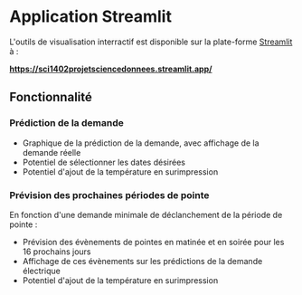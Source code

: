 # Application Streamlit

L'outils de visualisation interractif est disponible sur la plate-forme [Streamlit](https://streamlit.io/) à :

**https://sci1402projetsciencedonnees.streamlit.app/**

## Fonctionnalité

### Prédiction de la demande

- Graphique de la prédiction de la demande, avec affichage de la demande réelle
- Potentiel de sélectionner les dates désirées
- Potentiel d'ajout de la température en surimpression

### Prévision des prochaines périodes de pointe

En fonction d'une demande minimale de déclanchement de la période de pointe :

- Prévision des évènements de pointes en matinée et en soirée pour les 16 prochains jours
- Affichage de ces évènements sur les prédictions de la demande électrique
- Potentiel d'ajout de la température en surimpression

